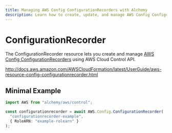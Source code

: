 ```yaml
---
title: Managing AWS Config ConfigurationRecorders with Alchemy
description: Learn how to create, update, and manage AWS Config ConfigurationRecorders using Alchemy Cloud Control.
---
```


# ConfigurationRecorder

The ConfigurationRecorder resource lets you create and manage [AWS Config ConfigurationRecorders](https://docs.aws.amazon.com/config/latest/userguide/) using AWS Cloud Control API.

http://docs.aws.amazon.com/AWSCloudFormation/latest/UserGuide/aws-resource-config-configurationrecorder.html

## Minimal Example

```ts
import AWS from "alchemy/aws/control";

const configurationrecorder = await AWS.Config.ConfigurationRecorder(
  "configurationrecorder-example",
  { RoleARN: "example-rolearn" }
);
```

